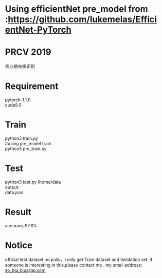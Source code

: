 # Using efficientNet pre_model from :https://github.com/lukemelas/EfficientNet-PyTorch  
  
# PRCV 2019  
农业病虫害识别     

# Requirement  
pytorch-1.1.0  
cuda9.0  

# Train   
python3 train.py  
#using pre_model train  
python3 pre_train.py  

# Test  
python3 test.py /home/data  
output:  
data.json  
  
# Result  
accuracy:97.8%
  
# Notice
official test dataset no pulic，i only get Train dataset and Validation set. if someone is interesting in this,please contact me .
my email address: so_biu_biu@qq.com  
